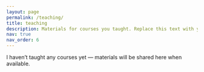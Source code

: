 ```yaml
---
layout: page
permalink: /teaching/
title: teaching
description: Materials for courses you taught. Replace this text with your description.
nav: true
nav_order: 6
---
```


I haven’t taught any courses yet — materials will be shared here when available.
